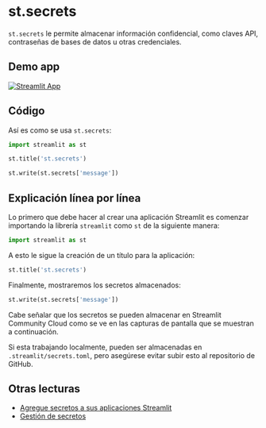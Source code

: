 # st.secrets

`st.secrets` le permite almacenar información confidencial, como claves API, contraseñas de bases de datos u otras credenciales.

## Demo app

[![Streamlit App](https://static.streamlit.io/badges/streamlit_badge_black_white.svg)](https://share.streamlit.io/dataprofessor/st.secrets/)

## Código
Así es como se usa `st.secrets`:
```python
import streamlit as st

st.title('st.secrets')

st.write(st.secrets['message'])
```

## Explicación línea por línea
Lo primero que debe hacer al crear una aplicación Streamlit es comenzar importando la librería `streamlit` como `st` de la siguiente manera:
```python
import streamlit as st
```

A esto le sigue la creación de un título para la aplicación:
```python
st.title('st.secrets')
```

Finalmente, mostraremos los secretos almacenados:
```python
st.write(st.secrets['message'])
```

Cabe señalar que los secretos se pueden almacenar en Streamlit Community Cloud como se ve en las capturas de pantalla que se muestran a continuación.

Si esta trabajando localmente, pueden ser almacenadas en `.streamlit/secrets.toml`, pero asegúrese evitar subir esto al repositorio de GitHub. 

## Otras lecturas
- [Agregue secretos a sus aplicaciones Streamlit](https://blog.streamlit.io/secrets-in-sharing-apps/)
- [Gestión de secretos](https://docs.streamlit.io/streamlit-cloud/get-started/deploy-an-app/connect-to-data-sources/secrets-management)
